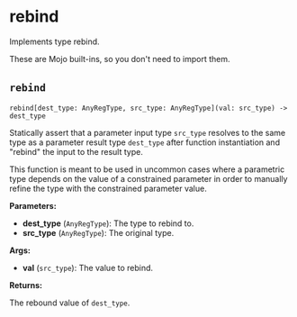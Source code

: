 # rebind

Implements type rebind.

These are Mojo built-ins, so you don't need to import them.

## `rebind`[​](https://docs.modular.com/mojo/stdlib/builtin/rebind#rebind "Direct link to rebind")

`rebind[dest_type: AnyRegType, src_type: AnyRegType](val: src_type) -> dest_type`

Statically assert that a parameter input type `src_type` resolves to the same type as a parameter result type `dest_type` after function instantiation and "rebind" the input to the result type.

This function is meant to be used in uncommon cases where a parametric type depends on the value of a constrained parameter in order to manually refine the type with the constrained parameter value.

**Parameters:**

- ​**dest\_type** (`AnyRegType`): The type to rebind to.
- ​**src\_type** (`AnyRegType`): The original type.

**Args:**

- ​**val** (`src_type`): The value to rebind.

**Returns:**

The rebound value of `dest_type`.